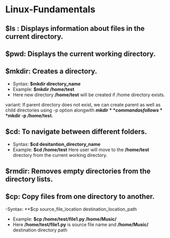# Linux-Fundamentals

## $ls : Displays information about files in the current directory.

## $pwd: Displays the current working directory.

## $mkdir: Creates a directory.

- Syntax: **$mkdir directory_name**
- Example: **$mkdir /home/test**
- Here new directory **/home/test** will be created if /home directory exists.

variant: If parent directory does not exist, we can create parent as well as child directories using -p option alongwith **$mkdir** command as follows
**$mkdir -p /home/test.**


## $cd: To navigate between different folders.

- Syntax: **$cd desitantion_directory_name**
- Example: **$cd /home/test**
Here user will move to the **/home/test** directory from the current working directory.

## $rmdir: Removes empty directories from the directory lists.

## $cp: Copy files from one directory to another.

-Syntax: **$cp source_file_location destination_location_path
- Example: **$cp /home/test/file1.py   /home/Music/**
- Here **/home/test/file1.py** is source file name and **/home/Music/** destination directory path
